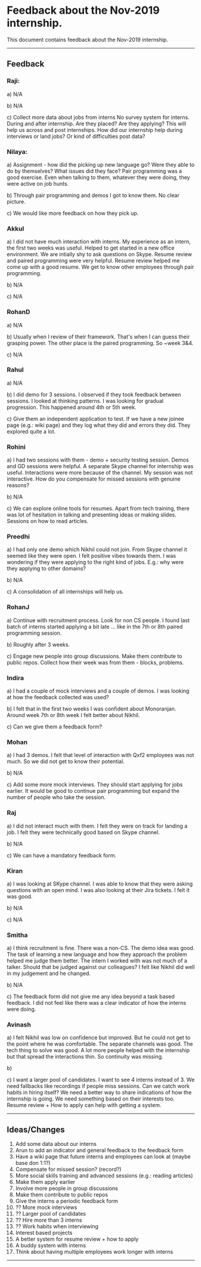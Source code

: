 # Feedback about the Nov-2019 internship.

This document contains feedback about the Nov-2019 internship.

----

## Feedback

### Raji:
a) N/A

b) N/A

c) Collect more data about jobs from interns
No survey system for interns. During and after internship. Are they placed? Are they applying? This will help us across and post internships. How did our internship help during interviews or land jobs? Or kind of difficulties post data? 

### Nilaya:
a) Assignment - how did the picking up new language go? Were they able to do by themselves? What issues did they face?
Pair programming was a good exercise. Even when talking to them, whatever they were doing, they were active on job hunts. 

b) Through pair programming and demos I got to know them. No clear picture.

c) We would like more feedback on how they pick up. 

### Akkul
a) I did not have much interaction with interns. My experience as an intern, the first two weeks was useful. Helped to get started in a new office environment. We are intially shy to ask questions on Skype. Resume review and paired programming were very helpful. Resume review helped me come up with a good resume. We get to know other employees through pair programming.

b) N/A

c) N/A

### RohanD
a) N/A

b) Usually when I review of their framework. That's when I can guess their grasping power. The other place is the paired programming. So ~week 3&4. 

c) N/A

### Rahul
a) N/A

b) I did demo for 3 sessions. I observed if they took feedback between sessions. I looked at thinking patterns. I was looking for gradual progression. This happened around 4th or 5th week.

c) Give them an independent application to test. If we have a new joinee page (e.g.: wiki page) and they log what they did and errors they did. They explored quite a lot. 

### Rohini
a) I had two sessions with them - demo + security testing session. Demos and GD sessions were helpful. A separate Skype channel for internship was useful. Interactions were more because of the channel. My session was not interactive. How do you compensate for missed sessions with genuine reasons?

b) N/A

c) We can explore online tools for resumes. Apart from tech training, there was lot of hesitation in talking and presenting ideas or making slides. Sessions on how to read articles. 

### Preedhi
a) I had only one demo which Nikhil could not join. From Skype channel it seemed like they were open. I felt positive vibes towards them. I was wondering if they were applying to the right kind of jobs. E.g.: why were they applying to other domains?

b) N/A

c) A consolidation of all internships will help us.

### RohanJ 
a) Continue with recruitment process. Look for non CS people. I found last batch of interns started applying a bit late ... like in the 7th or 8th paired programming session.  

b) Roughly after 3 weeks. 

c) Engage new people into group discussions. Make them contribute to public repos. Collect how their week was from them - blocks, problems. 

### Indira
a) I had a couple of mock interviews and a couple of demos. I was looking at how the feedback collected was used? 

b) I felt that in the first two weeks I was confident about Monoranjan. Around week 7th or 8th week I felt better about Nikhil. 

c) Can we give them a feedback form? 

### Mohan
a) I had 3 demos. I felt that level of interaction with Qxf2 employees was not much. So we did not get to know their potential. 

b) N/A

c) Add some more mock interviews. They should start applying for jobs earlier. It would be good to continue pair programming but expand the number of people who take the session.

### Raj
a) I did not interact much with them. I felt they were on track for landing a job. I felt they were technically good based on Skype channel.

b) N/A

c) We can have a mandatory feedback form.

### Kiran
a) I was looking at SKype channel. I was able to know that they were asking questions with an open mind. I was also looking at their Jira tickets. I felt it was good. 

b) N/A

c) N/A

### Smitha
a) I think recruitment is fine. There was a non-CS. The demo idea was good. The task of learning a new language and how they approach the problem helped me judge them better. The intern I worked with was not much of a talker. Should that be judged against our colleagues? I felt like Nikhil did well in my judgement and he changed. 

b) N/A

c) The feedback form did not give me any idea beyond a task based feedback. I did not feel like there was a clear indicator of how the interns were doing. 

### Avinash
a) I felt Nikhil was low on confidence but improved. But he could not get to the point where he was comfortable. The separate channels was good. The tech thing to solve was good. A lot more people helped with the internship but that spread the interactions thin. So continuity was missing.

b) 

c) I want a larger pool of candidates. I want to see 4 interns instead of 3. We need fallbacks like recordings if people miss sessions. Can we catch work habits in hiring itself? We need a better way to share indications of how the internship is going. We need something based on their interests too. Resume review + How to apply can help with getting a system.

----

## Ideas/Changes

1. Add some data about our interns
2. Arun to add an indicator and general feedback to the feedback form
3. Have a wiki page that future interns and employees can look at (maybe base don 1:1?)
4. Compensate for missed session? (record?)
5. More social skills training and advanced sessions (e.g.: reading articles)
6. Make them apply earlier
7. Involve more people in group discussions
8. Make them contribute to public repos
9. Give the interns a periodic feedback form
10. ?? More mock interviews
11. ?? Larger pool of candidates
12. ?? Hire more than 3 interns
13. ?? Work habits when interviewing
14. Interest based projects 
15. A better system for resume review + how to apply
16. A buddy system with interns
17. Think about having multiple employees work longer with interns

----
